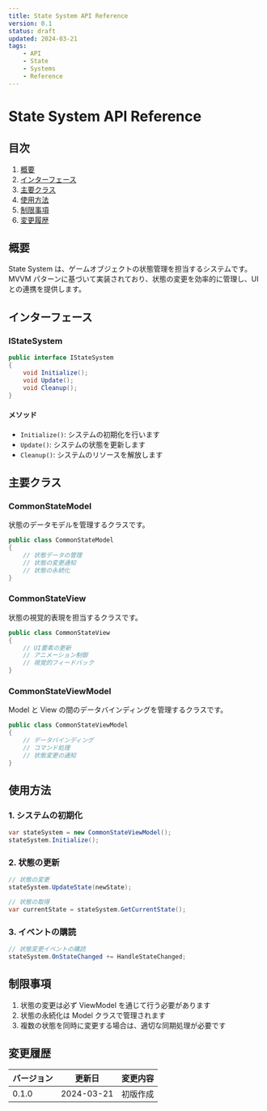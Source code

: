 ```yaml
---
title: State System API Reference
version: 0.1
status: draft
updated: 2024-03-21
tags:
    - API
    - State
    - Systems
    - Reference
---
```


# State System API Reference

## 目次

1. [概要](#概要)
2. [インターフェース](#インターフェース)
3. [主要クラス](#主要クラス)
4. [使用方法](#使用方法)
5. [制限事項](#制限事項)
6. [変更履歴](#変更履歴)

## 概要

State System は、ゲームオブジェクトの状態管理を担当するシステムです。MVVM パターンに基づいて実装されており、状態の変更を効率的に管理し、UI との連携を提供します。

## インターフェース

### IStateSystem

```csharp
public interface IStateSystem
{
    void Initialize();
    void Update();
    void Cleanup();
}
```

#### メソッド

-   `Initialize()`: システムの初期化を行います
-   `Update()`: システムの状態を更新します
-   `Cleanup()`: システムのリソースを解放します

## 主要クラス

### CommonStateModel

状態のデータモデルを管理するクラスです。

```csharp
public class CommonStateModel
{
    // 状態データの管理
    // 状態の変更通知
    // 状態の永続化
}
```

### CommonStateView

状態の視覚的表現を担当するクラスです。

```csharp
public class CommonStateView
{
    // UI要素の更新
    // アニメーション制御
    // 視覚的フィードバック
}
```

### CommonStateViewModel

Model と View の間のデータバインディングを管理するクラスです。

```csharp
public class CommonStateViewModel
{
    // データバインディング
    // コマンド処理
    // 状態変更の通知
}
```

## 使用方法

### 1. システムの初期化

```csharp
var stateSystem = new CommonStateViewModel();
stateSystem.Initialize();
```

### 2. 状態の更新

```csharp
// 状態の変更
stateSystem.UpdateState(newState);

// 状態の取得
var currentState = stateSystem.GetCurrentState();
```

### 3. イベントの購読

```csharp
// 状態変更イベントの購読
stateSystem.OnStateChanged += HandleStateChanged;
```

## 制限事項

1. 状態の変更は必ず ViewModel を通じて行う必要があります
2. 状態の永続化は Model クラスで管理されます
3. 複数の状態を同時に変更する場合は、適切な同期処理が必要です

## 変更履歴

| バージョン | 更新日     | 変更内容 |
| ---------- | ---------- | -------- |
| 0.1.0      | 2024-03-21 | 初版作成 |
